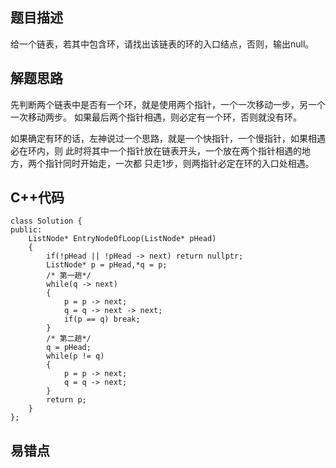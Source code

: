 ## 题目描述

给一个链表，若其中包含环，请找出该链表的环的入口结点，否则，输出null。

## 解题思路
先判断两个链表中是否有一个环，就是使用两个指针，一个一次移动一步，另一个一次移动两步。
如果最后两个指针相遇，则必定有一个环，否则就没有环。

如果确定有环的话，左神说过一个思路，就是一个快指针，一个慢指针，如果相遇必在环内，则
此时将其中一个指针放在链表开头，一个放在两个指针相遇的地方，两个指针同时开始走，一次都
只走1步，则两指针必定在环的入口处相遇。

## C++代码
```
class Solution {
public:
    ListNode* EntryNodeOfLoop(ListNode* pHead)
    {
        if(!pHead || !pHead -> next) return nullptr;
        ListNode* p = pHead,*q = p;
        /* 第一趟*/
        while(q -> next)
        {
            p = p -> next;
            q = q -> next -> next;
            if(p == q) break;
        }
        /* 第二趟*/
        q = pHead;
        while(p != q)
        {
            p = p -> next;
            q = q -> next;
        }
        return p;
    }
};
```

## 易错点
